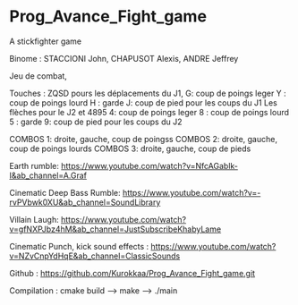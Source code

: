 # Prog_Avance_Fight_game
A stickfighter game

Binome : STACCIONI John, CHAPUSOT Alexis, ANDRE Jeffrey

Jeu de combat,

Touches : ZQSD pours les déplacements du J1, 
G: coup de poings leger
Y : coup de poings lourd
H : garde
J: coup de pied pour les coups du J1
Les flèches pour le J2 et 4895
4: coup de poings leger
8 : coup de poings lourd
5 : garde
9: coup de pied pour les coups du J2

COMBOS 1: droite, gauche, coup de poingss 
COMBOS 2: droite, gauche, coup de poings lourds
COMBOS 3: droite, gauche, coup de pieds

Earth rumble: 
https://www.youtube.com/watch?v=NfcAGablk-I&ab_channel=A.Graf

Cinematic Deep Bass Rumble:
https://www.youtube.com/watch?v=-rvPVbwk0XU&ab_channel=SoundLibrary

Villain Laugh:
https://www.youtube.com/watch?v=gfNXPJbz4hM&ab_channel=JustSubscribeKhabyLame

Cinematic Punch, kick sound effects :
https://www.youtube.com/watch?v=NZvCnpYdHqE&ab_channel=ClassicSounds

Github : https://github.com/Kurokkaa/Prog_Avance_Fight_game.git

Compilation : 
cmake build -->
make -->
./main
